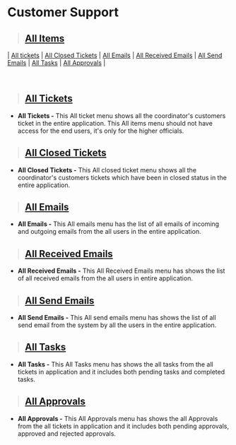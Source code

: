 # **Customer Support**

> ## **[All Items](#customer-support)**

| [All tickets](#all-tickets) | [All Closed Tickets](#all-closed-tickets) | [All Emails](#all-emails) | [All Received Emails](#all-received-emails) | [All Send Emails](#all-send-emails) | [All Tasks](#all-tasks) | [All Approvals](#all-approvals) |

<br>

> ## **[All Tickets](#all-items)**

- **All Tickets -** This All ticket menu shows all the coordinator's customers ticket in the entire application. This All items menu should not have access for the end users, it's only for the higher officials.

> ## **[All Closed Tickets](#all-tickets)**

- **All Closed Tickets -** This All closed ticket menu shows all the coordinator's customers tickets which have been in closed status in the entire application.

> ## **[All Emails](#all-closed-tickets)**

- **All Emails -** This All emails menu has the list of all emails of incoming and outgoing emails from the all users in the entire application.

> ## **[All Received Emails](#all-emails)**

- **All Received Emails -** This All Received Emails menu has shows the list of all received emails from the all users in entire application.

> ## **[All Send Emails](#all-received-emails)**

- **All Send Emails -** This All send emails menu has shows the list of all send email from the system by all the users in the entire application.

> ## **[All Tasks](#all-send-emails)**

- **All Tasks -** This All Tasks menu has shows the all tasks from the all tickets in application and it includes both pending tasks and completed tasks.
 
> ## **[All Approvals](#all-tasks)**

- **All Approvals -** This All Approvals menu has shows the all Approvals from the all tickets in application and it includes both pending approvals, approved and rejected approvals.